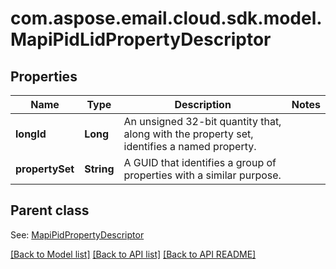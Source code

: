 
# com.aspose.email.cloud.sdk.model.MapiPidLidPropertyDescriptor
## Properties
Name | Type | Description | Notes
------------ | ------------- | ------------- | -------------
**longId** | **Long** | An unsigned 32-bit quantity that, along with the property set, identifies a named property.              | 
**propertySet** | **String** | A GUID that identifies a group of properties with a similar purpose.              | 


## Parent class

See: [MapiPidPropertyDescriptor](MapiPidPropertyDescriptor.md)

[[Back to Model list]](README.md#documentation-for-models) [[Back to API list]](README.md#documentation-for-api-endpoints) [[Back to API README]](README.md)

